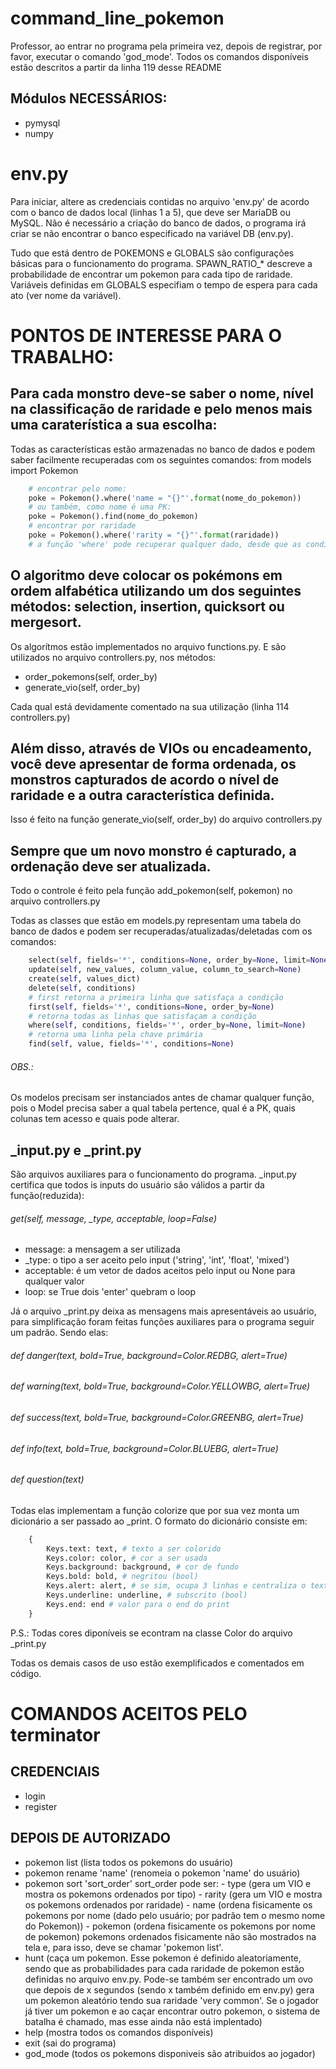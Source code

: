 # command_line_pokemon

Professor, ao entrar no programa pela primeira vez, depois de registrar, por
favor, executar o comando 'god_mode'. Todos os comandos disponíveis estão
descritos a partir da linha 119 desse README

Módulos NECESSÁRIOS:
------
  * pymysql
  * numpy


env.py
======
Para iniciar, altere as credenciais contidas no arquivo 'env.py' de acordo
com o banco de dados local (linhas 1 a 5), que deve ser MariaDB ou MySQL.
Não é necessário a criação do banco de dados, o programa irá criar se
não encontrar o banco especificado na variável DB (env.py).

Tudo que está dentro de POKEMONS e GLOBALS são configurações básicas para o
funcionamento do programa. SPAWN_RATIO_* descreve a probabilidade de encontrar
um pokemon para cada tipo de raridade. Variáveis definidas em GLOBALS
especifiam o tempo de espera para cada ato (ver nome da variável).



PONTOS DE INTERESSE PARA O TRABALHO:
======

Para cada monstro deve-se saber o nome, nível na classificação de raridade e pelo menos mais uma caraterística a sua escolha:
------
Todas as características estão armazenadas no banco de dados e podem saber facilmente recuperadas com os seguintes comandos:
    from models import Pokemon
```python
    # encontrar pelo nome:
    poke = Pokemon().where('name = "{}"'.format(nome_do_pokemon))
    # ou também, como nome é uma PK:
    poke = Pokemon().find(nome_do_pokemon)
    # encontrar por raridade
    poke = Pokemon().where('rarity = "{}"'.format(raridade))
    # a função 'where' pode recuperar qualquer dado, desde que as condições estejam na variável 'fields' que é executada na inicialização do Model
```

O algoritmo deve colocar os pokémons em ordem alfabética utilizando um dos seguintes métodos: selection, insertion, quicksort ou mergesort.
------
Os algorítmos estão implementados no arquivo functions.py. E são utilizados no arquivo controllers.py, nos métodos:
* order_pokemons(self, order_by)
* generate_vio(self, order_by)

Cada qual está devidamente comentado na sua utilização (linha 114 controllers.py)

Além disso, através de VIOs ou encadeamento, você deve apresentar de forma ordenada, os monstros capturados de acordo o nível de raridade e a outra característica definida.
------
Isso é feito na função generate_vio(self, order_by) do arquivo controllers.py

Sempre que um novo monstro é capturado, a ordenação deve ser atualizada.
------
Todo o controle é feito pela função add_pokemon(self, pokemon) no arquivo controllers.py

Todas as classes que estão em models.py representam uma tabela do banco de dados e podem ser recuperadas/atualizadas/deletadas com os comandos:
```python
    select(self, fields='*', conditions=None, order_by=None, limit=None)
    update(self, new_values, column_value, column_to_search=None)
    create(self, values_dict)
    delete(self, conditions)
    # first retorna a primeira linha que satisfaça a condição
    first(self, fields='*', conditions=None, order_by=None)
    # retorna todas as linhas que satisfaçam a condição
    where(self, conditions, fields='*', order_by=None, limit=None)
    # retorna uma linha pela chave primária
    find(self, value, fields='*', conditions=None)
```

###### OBS.: 
Os modelos precisam ser instanciados antes de chamar qualquer função,
pois o Model precisa saber a qual tabela pertence, qual é a PK, quais colunas
tem acesso e quais pode alterar.



_input.py e _print.py
------

São arquivos auxiliares para o funcionamento do programa. _input.py certifica que todos is inputs do usuário são válidos a partir da função(reduzida):

###### get(self, message, _type, acceptable, loop=False)
* message: a mensagem a ser utilizada
* _type: o tipo a ser aceito pelo input ('string', 'int', 'float', 'mixed')
* acceptable: é um vetor de dados aceitos pelo input ou None para qualquer valor
* loop: se True dois 'enter' quebram o loop

Já o arquivo _print.py deixa as mensagens mais apresentáveis ao usuário, para simplificação foram feitas funções auxiliares para o programa seguir um padrão. Sendo elas:

###### def danger(text, bold=True, background=Color.REDBG, alert=True)
###### def warning(text, bold=True, background=Color.YELLOWBG, alert=True)
###### def success(text, bold=True, background=Color.GREENBG, alert=True)
###### def info(text, bold=True, background=Color.BLUEBG, alert=True)
###### def question(text)

Todas elas implementam a função colorize que por sua vez monta um dicionário a ser passado ao _print.
O formato do dicionário consiste em:
```python
    {
        Keys.text: text, # texto a ser colorido
        Keys.color: color, # cor a ser usada
        Keys.background: background, # cor de fundo
        Keys.bold: bold, # negritou (bool)
        Keys.alert: alert, # se sim, ocupa 3 linhas e centraliza o texto(bool)
        Keys.underline: underline, # subscrito (bool)
        Keys.end: end # valor para o end do print
    }
```

P.S.: Todas cores diponíveis se econtram na classe Color do arquivo _print.py

Todas os demais casos de uso estão exemplificados e comentados em código.


COMANDOS ACEITOS PELO terminator
======

CREDENCIAIS
------
* login
* register

DEPOIS DE AUTORIZADO
------
* pokemon list (lista todos os pokemons do usuário)
* pokemon rename 'name' (renomeia o pokemon 'name' do usuário)
* pokemon sort 'sort_order'
        sort_order pode ser:
            - type (gera um VIO e mostra os pokemons ordenados por tipo)
            - rarity (gera um VIO e mostra os pokemons ordenados por raridade)
            - name (ordena fisicamente os pokemons por nome (dado pelo usuário; por padrão tem o mesmo nome do Pokemon))
            - pokemon (ordena fisicamente os pokemons por nome de pokemon)
        pokemons ordenados fisicamente não são mostrados na tela e, para isso,
        deve se chamar 'pokemon list'.
* hunt (caça um pokemon. Esse pokemon é definido aleatoriamente, sendo que
        as probabilidades para cada raridade de pokemon estão definidas no
        arquivo env.py. Pode-se também ser encontrado um ovo que depois de x
        segundos (sendo x também definido em env.py) gera um pokemon aleatório
        tendo sua raridade 'very common'. Se o jogador já tiver um pokemon e
        ao caçar encontrar outro pokemon, o sistema de batalha é chamado, mas
        esse ainda não está implentado)
* help (mostra todos os comandos disponíveis)
* exit (sai do programa)
* god_mode (todos os pokemons disponiveis são atribuidos ao jogador)
